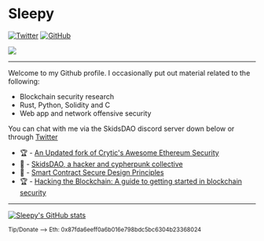 # Sleepy

<a href="https://twitter.com/morphean_sec"><img src="https://img.shields.io/twitter/follow/morphean_sec?label=Twitter&style=social" alt="Twitter"></a>
<a href="https://github.com/morphean-sec"><img src="https://img.shields.io/github/followers/morphean-sec.svg?label=GitHub&style=social" alt="GitHub"></a>

![](https://media.giphy.com/media/DDwqcj5uTdFifg8zsn/giphy.gif)
____

Welcome to my Github profile. I occasionally put out material related to the following:

- Blockchain security research
- Rust, Python, Solidity and C
- Web app and network offensive security

You can chat with me via the SkidsDAO discord server down below or through [Twitter](https://twitter.com/morphean_sec)

- 🏆 - [An Updated fork of Crytic's Awesome Ethereum Security](https://github.com/morphean-sec/awesome-ethereum-security)
- 🌱 - [SkidsDAO, a hacker and cypherpunk collective](https://discord.com/invite/NHNRUKMCz2)
- 👷 - [Smart Contract Secure Design Principles](https://github.com/morphean-sec/secure-smart-contract-design-principles)
- 🏆 - [Hacking the Blockchain: A guide to getting started in blockchain security](https://medium.com/immunefi/hacking-the-blockchain-an-ultimate-guide-4f34b33c6e8b)
____

[![Sleepy's GitHub stats](https://github-readme-stats.vercel.app/api?username=morphean-sec)](https://github.com/morphean-sec/github-readme-stats)

<sup>
Tip/Donate ⟶ Eth: 0x87fda6eeff0a6b016e798bdc5bc6304b23368024
</sup>
